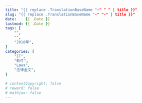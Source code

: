 ```yaml
---
title: "{{ replace .TranslationBaseName "-" " " | title }}"
slug: "{{ replace .TranslationBaseName "-" "-" | title }}"
date:    {{ .Date }}
lastmod: {{ .Date }}
tags: [
    "",
    "",
    "2018年",
]
categories: [
    "IT",
    "软件",
    "Laws",
    "法律全文",
]

# contentCopyright: false
# reward: false
# mathjax: false
---
```


<!--more-->
